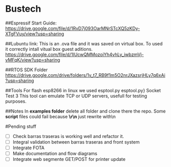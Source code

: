 # Bustech

##Espressif Start Guide:
  https://drive.google.com/file/d/1RvD7j093OarMNrSTcXQ5zKDy-XTgFVuy/view?usp=sharing

##Lubuntu link:
  This is an .ova file and it was saved on virtual box. To used it correctly intall
  vitual box guest aditions.
  https://drive.google.com/file/d/1IUcwQMMozoiYh4vhLy_iwbzmVj-vMFqK/view?usp=sharing

##RTOS SDK Folder
  https://drive.google.com/drive/folders/1v_t7_RB9f1m5O2nrJXazsrjHLy7q6xAi?usp=sharing
  
##Tools
For flash esp8266 in linux we used esptool.py
  esptool.py}
Socket Test 3
  This tool can emulate TCP or UDP servers, usefull for testing purposes.
  
##Notes
In **examples folder** delete all folder and clone there the repo. 
Some **script** files could fail because **\r\n** just rewrite with\n

#Pending stuff

- [ ] Check barras traseras is working well and refactor it.
- [ ] Integral validation between barras traseras and front system
- [ ] Integrate FOTA
- [ ] Make documentation and flow diagrams
- [ ] Integrate web segmente GET/POST for printer update
